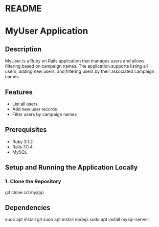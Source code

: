 # README

# MyUser Application

## Description
MyUser is a Ruby on Rails application that manages users and allows filtering based on campaign names. The application supports listing all users, adding new users, and filtering users by their associated campaign names.

## Features
- List all users
- Add new user records
- Filter users by campaign names

## Prerequisites
- Ruby 3.1.2
- Rails 7.0.4
- MySQL

## Setup and Running the Application Locally

### 1. Clone the Repository

git clone <your-repo-url>
cd myapp

## Dependencies

sudo apt install git
sudo apt install nodejs
sudo apt install mysql-server

